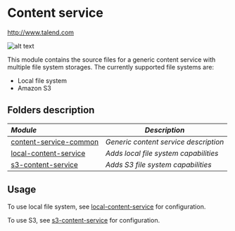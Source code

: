 # Content service
http://www.talend.com


![alt text](https://www.talend.com/wp-content/uploads/2016/07/talend-logo.png "Talend")

This module contains the source files for a generic content service with multiple file system storages. The currently supported file systems are:
* Local file system
* Amazon S3

## Folders description
| _Module_                                           | _Description_                                                        |
|:---------------------------------------------------|------------------------------------------|
| [content-service-common](content-service-common)   | *Generic content service description*    |
| [local-content-service](local-content-service)     | *Adds local file system capabilities*    |
| [s3-content-service](s3-content-service)           | *Adds S3 file system capabilities*       |

## Usage

To use local file system, see [local-content-service](local-content-service) for configuration.

To use S3, see [s3-content-service](s3-content-service) for configuration.